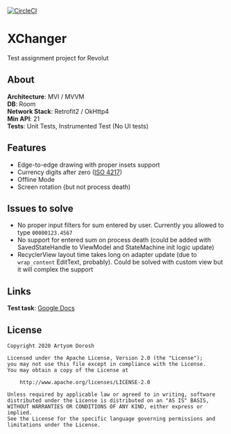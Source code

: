 [![CircleCI](https://circleci.com/gh/dniHze/xchanger.svg?style=svg)](https://app.circleci.com/github/dniHze/xchanger/pipelines)
# XChanger
Test assignment project for Revolut
## About
**Architecture**: MVI / MVVM<br/>
**DB**: Room<br/>
**Network Stack**: Retrofit2 / OkHttp4<br/>
**Min API**: 21<br/>
**Tests**: Unit Tests, Instrumented Test (No UI tests)
## Features
* Edge-to-edge drawing with proper insets support
* Currency digits after zero ([ISO 4217](https://en.wikipedia.org/wiki/ISO_4217))
* Offline Mode
* Screen rotation (but not process death)
## Issues to solve
* No proper input filters for sum entered by user. Currently you allowed to type `00000123.4567`
* No support for entered sum on process death 
(could be added with SavedStateHandle to ViewModel and StateMachine init logic update)
* RecyclerView layout time takes long on adapter update (due to `wrap_content` EditText, probably). 
Could be solved with custom view but it will complex the support
## Links
**Test task**: [Google Docs](https://docs.google.com/document/d/13Ecs3hhgZJJLsugNUwZPUn_9gsqzwH80Bb-1CRbauTQ/edit)<br/>
## License
```
Copyright 2020 Artyom Dorosh

Licensed under the Apache License, Version 2.0 (the "License");
you may not use this file except in compliance with the License.
You may obtain a copy of the License at

    http://www.apache.org/licenses/LICENSE-2.0

Unless required by applicable law or agreed to in writing, software
distributed under the License is distributed on an "AS IS" BASIS,
WITHOUT WARRANTIES OR CONDITIONS OF ANY KIND, either express or implied.
See the License for the specific language governing permissions and
limitations under the License.
```
